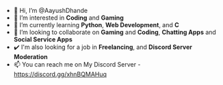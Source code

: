 - 👋 Hi, I’m @AayushDhande
- 👀 I’m interested in <strong>Coding</strong> and <strong>Gaming</strong>
- 🌱 I’m currently learning <strong>Python</strong>, <strong>Web Development</strong>, and <strong>C</strong>
- 💞️ I’m looking to collaborate on <strong>Gaming</strong> and <strong>Coding</strong>, <strong>Chatting Apps</strong> and <strong>Social Service Apps</strong>
- ✔️ I'm also looking for a job in <strong>Freelancing</strong>, and <strong>Discord Server Moderation</strong>
- 📫 You can reach me on My Discord Server - https://discord.gg/xhnBQMAHuq

<!---
AayushDhande/AayushDhande is a ✨ special ✨ repository because its `README.md` (this file) appears on your GitHub profile.
You can click the Preview link to take a look at your changes.
--->
